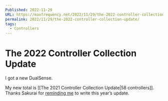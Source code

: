 ```yaml
---
Published: 2022-11-29
URL: https://maxfrequency.net/2022/11/29/the-2022-controller-collection-update/
permalink: 2022/11/29/the-2022-controller-collection-update/
tags:
  - Controllers
---
```

# The 2022 Controller Collection Update

I got a new DualSense.

My new total is [[The 2021 Controller Collection Update|58 controllers]]. Thanks Sakurai for [reminding me](https://twitter.com/MaxRoberts143/status/1597565719566290946) to write this year’s update.